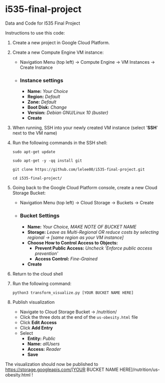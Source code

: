 # i535-final-project
Data and Code for I535 Final Project

Instructions to use this code:

1. Create a new project in Google Cloud Platform. 
2. Create a new Compute Engine VM instance: 
   
   * Navigation Menu (top left) $\rightarrow$ Compute Engine $\rightarrow$ VM Instances $\rightarrow$ Create Instance  
   * ### Instance settings  
      * **Name:** *Your Choice*  
      * **Region:** *Default*
      * **Zone:** *Default*  
      * **Boot Disk:** *Change*   
      * **Version:** *Debian GNU/Linux 10 (buster)*
      * **Create**
 3. When running, SSH into your newly created VM instance (select '**SSH**' next to the VM name)
 4. Run the following commands in the SSH shell:

      `sudo apt-get update`
      
      `sudo apt-get -y -qq install git`
      
      `git clone https://github.com/lelee00/i535-final-project.git`
      
      `cd i535-final-project/`
      
5. Going back to the Google Cloud Platform console, create a new Cloud Storage Bucket:

   * Navigation Menu (top left) $\rightarrow$ Cloud Storage $\rightarrow$ Buckets $\rightarrow$ Create 
   * ### Bucket Settings
      * **Name:** *Your Choice, MAKE NOTE OF BUCKET NAME*
      * **Storage:** *Leave as Multi-Regional OR reduce costs by selecting regional $\rightarrow$ [same region as your VM instance]*
      * **Choose How to Control Access to Objects:**    
         * **Prevent Public Access:** *Uncheck 'Enforce public access prevention'* 
         * **Access Control:** *Fine-Grained*
      * **Create**
6. Return to the cloud shell
7. Run the following command:
   
   `python3 transform_visualize.py [YOUR BUCKET NAME HERE]`
8. Publish visualization
   
   * Navigate to Cloud Storage Bucket $\rightarrow$ /nutrition/
   * Click the three dots at the end of the `us-obesity.html` file
   * Click **Edit Access**
   * Click **Add Entry**
   * Select
      * **Entity:** *Public*
      * **Name:** *allUsers*
      * **Access:** *Reader*
      * **Save**
      
The visualization should now be published to https://storage.googleapis.com/[YOUR BUCKET NAME HERE]/nutrition/us-obesity.html !

      
